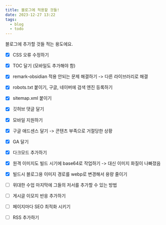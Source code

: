 ```yaml
---
title: 블로그에 적용할 것들!
date: 2023-12-27 13:22
tags:
  - blog
  - todo
---
```


블로그에 추가할 것들 적는 용도에요.

- [x] CSS 오류 수정하기
- [x] TOC 달기 (모바일도 추가해야 함)
- [x] remark-obsidian 적용 안되는 문제 해결하기 -> 다른 라이브러리로 해결
- [x] robots.txt 붙이기, 구글, 네이버에 검색 엔진 등록하기
- [x] sitemap.xml 붙이기
- [x] 깃허브 댓글 달기
- [x] 모바일 지원하기
- [x] 구글 애드센스 달기 -> 콘텐츠 부족으로 거절당한 상황
- [x] GA 달기
- [x] 다크모드 추가하기
- [x] 원격 이미지도 빌드 시기에 base64로 작업하기 -> 대신 이미지 화질이 나빠졌음
- [x] 빌드시 블로그용 이미지 경로를 webp로 변경해서 용량 줄이기
- [ ] 위대한 수업 마지막에 그들의 저서를 추가할 수 있는 방법
- [ ] 게시글 이모지 반응 추가하기
- [ ] 페이지마다 SEO 최적화 시키기
- [ ] RSS 추가하기

 